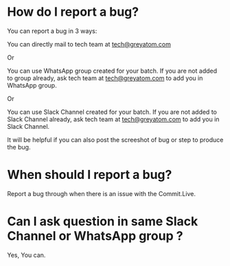 # How do I report a bug?

You can report a bug in 3 ways:

You can directly mail to tech team at tech@greyatom.com

Or 

You can use WhatsApp group created for your batch. If you are not added to group already, ask tech team at tech@greyatom.com to add you in WhatsApp group.

Or 

You can use Slack Channel created for your batch. If you are not added to Slack Channel already, ask tech team at tech@greyatom.com to add you in Slack Channel.

It will be helpful if you can also post the screeshot of bug or step to produce the bug.


# When should I report a bug?

Report a bug through when there is an issue with the Commit.Live.

# Can I ask question in same Slack Channel or WhatsApp group ?

Yes, You can.
